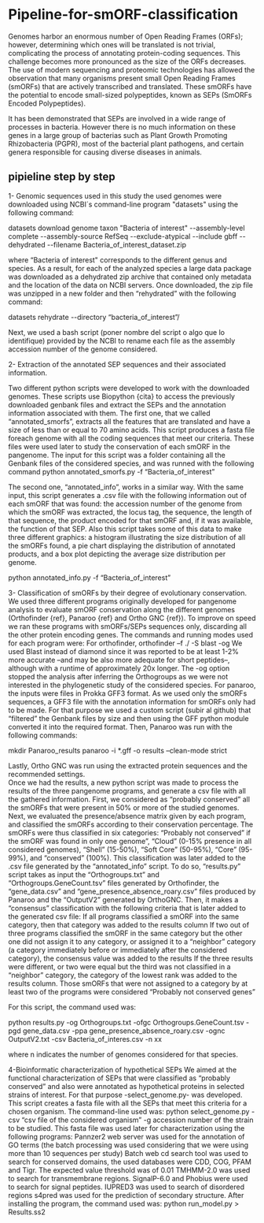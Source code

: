 # Pipeline-for-smORF-classification

Genomes harbor an enormous number of Open Reading Frames (ORFs); however, determining which ones will be translated is not trivial, complicating the process of annotating protein-coding sequences. This challenge becomes more pronounced as the size of the ORFs decreases. The use of modern sequencing and proteomic technologies has allowed the observation that many organisms present small Open Reading Frames (smORFs) that are actively transcribed and translated. These smORFs have the potential to encode small-sized polypeptides, known as SEPs (SmORFs Encoded Polypeptides). 

It has been demonstrated that SEPs are involved in a wide range of processes in bacteria. However there is no much information on these genes in a large group of bacterias such as Plant Growth Promoting Rhizobacteria (PGPR), most of the bacterial plant pathogens, and certain genera responsible for causing diverse diseases in animals.

## pipieline step by step

1-  Genomic sequences used in this study
the used genomes were downloaded using NCBI´s command-line program "datasets" using the following command:

datasets download genome taxon "Bacteria of interest" --assembly-level complete  --assembly-source RefSeq --exclude-atypical --include gbff --dehydrated --filename Bacteria_of_interest_dataset.zip

where “Bacteria of interest" corresponds to the different genus and species. As a result, for each of the analyzed  species a large data package was downloaded as a dehydrated zip archive that contained only metadata and the location of the data on NCBI servers. Once downloaded, the zip file was unzipped in a new folder and then “rehydrated” with the following command:

datasets rehydrate  --directory “bacteria_of_interest”/

Next, we used a bash script (poner nombre del script o algo que lo identifique) provided by the NCBI to rename each file as the assembly accession number of the genome considered. 

2- Extraction of the annotated SEP sequences and their associated information.

Two different python scripts were developed to work with the downloaded genomes. These scripts use Biopython {cita} to access the previously downloaded genbank files and extract the SEPs and the annotation information associated with them. The first one, that we called “annotated_smorfs”, extracts all the features that are translated and have a size of less than or equal to 70 amino acids. This script produces a fasta file foreach genome with all the coding sequences that meet our criteria. These files were used later to study the conservation of each smORF in the pangenome. The input for this script was a folder containing all the Genbank files of the considered species, and was runned with the following command
python annotated_smorfs.py -f “Bacteria_of_interest”

The second one, “annotated_info”, works in a similar way. With the same input, this script generates a .csv file with the following information out of each smORF that was found: the accession number of the genome from which the smORF was extracted, the locus tag, the sequence, the length of that sequence, the product encoded for that smORF and, if it was available, the function of that SEP. Also this script takes some of this data to make three different graphics: a histogram illustrating the size distribution of all the smORFs found, a pie chart displaying the distribution of annotated products, and a box plot depicting the average size distribution per genome.

python annotated_info.py -f “Bacteria_of_interest”

3- Classification of smORFs by their degree of evolutionary conservation.
We used three different programs originally developed for pangenome analysis to evaluate smORF conservation along the different genomes (Orthofinder {ref}, Panaroo {ref} and Ortho GNC {ref}). To improve on speed we ran these programs with smORFs/SEPs sequences only, discarding all the other protein encoding genes. The commands and running modes used for each program were: 
For orthofinder,  orthofinder  –f ./ -S blast -og
We used Blast instead of diamond since it was reported to be at least 1-2% more accurate –and may be also more adequate for short peptides–, although with a runtime of approximately 20x longer. The -og option stopped the analysis after inferring the Orthogroups as we were not interested in the phylogenetic study of the considered species. 
For panaroo, the inputs were files in Prokka GFF3 format.  As we used only the smORFs sequences, a GFF3 file with the annotation information for smORFs only had to be made. For that purpose we used a custom script (subir al github) that “filtered” the Genbank files by size and then using the GFF python module converted it into the required format. Then, Panaroo was run with the following commands:

mkdir Panaroo_results
panaroo -i *.gff -o results –clean-mode strict

Lastly, Ortho GNC was run using the extracted protein sequences and the recommended settings.  
Once we had the results, a new python script was made to process the results of the three pangenome programs, and generate a csv file with all the gathered information. First, we considered as “probably conserved” all the smORFs that were present in 50% or more of the studied genomes. Next, we evaluated the presence/absence matrix given by each program, and classified the smORFs according to their conservation percentage. The smORFs were thus classified in six categories: “Probably not conserved” if the smORF was found in only one genome”, “Cloud” (0-15% presence in all considered genomes), “Shell” (15-50%), “Soft Core” (50-95%), “Core” (95-99%), and “conserved” (100%). This classification was later added to the .csv file generated by the “annotated_info” script. To do so, “results.py” script takes as input the “Orthogroups.txt” and “Orthogroups.GeneCount.tsv” files generated by Orthofinder, the “gene_data.csv” and “gene_presence_absence_roary.csv” files produced by Panaroo and the “OutputV2” generated by OrthoGNC. Then, it makes a “consensus” classification with the following criteria that is later added to the generated csv file: 
If all programs classified a smORF into the same category, then that category was added to the results column
If two out of three programs classified the smORF in the same category but the other one did not assign it to any category, or assigned it to a “neighbor” category (a category immediately before or immediately after the considered category), the consensus value was added to the results
If the three results were different, or two were equal but the third was not classified in a “neighbor” category, the category of the lowest rank was added to the results column.
Those smORFs that were not assigned to a category by at least two of the programs were considered “Probably not conserved genes” 

For this script, the command used was: 

python results.py -og Orthogroups.txt -ofgc Orthogroups.GeneCount.tsv -pgd gene_data.csv -ppa gene_presence_absence_roary.csv -ognc OutputV2.txt -csv Bacteria_of_interes.csv -n xx

where n indicates the number of genomes considered for that species. 

4-Bioinformatic characterization of hypothetical SEPs
We aimed at the functional characterization of SEPs that were classified as “probably conserved” and also were annotated as hypothetical proteins in selected strains of interest. For that purpose -select_genome.py- was developed. This script creates a fasta file with all the SEPs that meet this criteria for a chosen organism. The command-line used was:
python select_genome.py -csv “csv file of the considered organism” -g accession number of the strain to be studied. 
This fasta file was used later for characterization using the following programs:
Pannzer2 web server was used for the annotation of GO terms (the batch processing was used considering that we were using more than 10 sequences per study)
Batch web cd search tool was used to search for conserved domains, the used databases were CDD, COG, PFAM and Tigr. The expected value threshold was of 0.01
TMHMM-2.0 was used to search for transmembrane regions. 
SignalP-6.0 and Phobius were used to search for signal peptides.
IUPRED3 was used to search of disordered regions 
s4pred was used for the prediction of secondary structure. After installing the program, the command used was: python run_model.py  <fasta file with hypothetical proteins> > Results.ss2  
